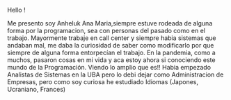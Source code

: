 Hello !

Me presento soy Anheluk Ana Maria,siempre estuve rodeada de alguna forma por la programacion, sea con personas del pasado como en el trabajo. Mayormente trabaje en call center y siempre habia sistemas que andaban mal, me daba la curiosidad de saber como modificarlo por que siempre de alguna forma entorpecían el trabajo. En la pandemia, como a muchos, pasaron cosas en mi vida y aca estoy ahora si conociendo este mundo de la Programación. Viendo lo amplio que es!! Habia empezado Analistas de Sistemas en la UBA pero lo debi dejar como Administracion de Empresas, pero como soy curiosa he estudiado Idiomas (Japones, Ucraniano, Frances)
